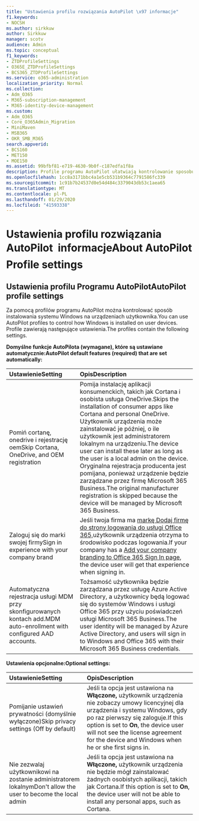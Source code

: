 ```yaml
---
title: "Ustawienia profilu rozwiązania AutoPilot \x97 informacje"
f1.keywords:
- NOCSH
ms.author: sirkkuw
author: Sirkkuw
manager: scotv
audience: Admin
ms.topic: conceptual
f1_keywords:
- ZTDProfileSettings
- O365E_ZTDProfileSettings
- BCS365_ZTDProfileSettings
ms.service: o365-administration
localization_priority: Normal
ms.collection:
- Adm_O365
- M365-subscription-management
- M365-identity-device-management
ms.custom:
- Adm_O365
- Core_O365Admin_Migration
- MiniMaven
- MSB365
- OKR_SMB_M365
search.appverid:
- BCS160
- MET150
- MOE150
ms.assetid: 99bfbf81-e719-4630-9b0f-c187edfa1f8a
description: Profile programu AutoPilot ułatwiają kontrolowanie sposobu instalowania systemu Windows na urządzeniach użytkownika. Profile zawierają ustawienia domyślne i opcjonalne, takie jak pominięcie instalacji Cortany.
ms.openlocfilehash: 1cc8a3171bbc4a1e5cb531b9364c7791586fc339
ms.sourcegitcommit: 1c91b7b24537d0e54d484c3379043db53c1aea65
ms.translationtype: MT
ms.contentlocale: pl-PL
ms.lasthandoff: 01/29/2020
ms.locfileid: "41593338"
---
```

# <a name="about-autopilot-profile-settings"></a><span data-ttu-id="d4eef-104">Ustawienia profilu rozwiązania AutoPilot  informacje</span><span class="sxs-lookup"><span data-stu-id="d4eef-104">About AutoPilot Profile settings</span></span>

## <a name="autopilot-profile-settings"></a><span data-ttu-id="d4eef-105">Ustawienia profilu Programu AutoPilot</span><span class="sxs-lookup"><span data-stu-id="d4eef-105">AutoPilot profile settings</span></span>

<span data-ttu-id="d4eef-106">Za pomocą profilów programu AutoPilot można kontrolować sposób instalowania systemu Windows na urządzeniach użytkownika.</span><span class="sxs-lookup"><span data-stu-id="d4eef-106">You can use AutoPilot profiles to control how Windows is installed on user devices.</span></span> <span data-ttu-id="d4eef-107">Profile zawierają następujące ustawienia.</span><span class="sxs-lookup"><span data-stu-id="d4eef-107">The profiles contain the following settings.</span></span>
  
 <span data-ttu-id="d4eef-108">**Domyślne funkcje AutoPilota (wymagane), które są ustawiane automatycznie:**</span><span class="sxs-lookup"><span data-stu-id="d4eef-108">**AutoPilot default features (required) that are set automatically:**</span></span>
  
|<span data-ttu-id="d4eef-109">**Ustawienie**</span><span class="sxs-lookup"><span data-stu-id="d4eef-109">**Setting**</span></span>|<span data-ttu-id="d4eef-110">**Opis**</span><span class="sxs-lookup"><span data-stu-id="d4eef-110">**Description**</span></span>|
|:-----|:-----|
|<span data-ttu-id="d4eef-111">Pomiń cortanę, onedrive i rejestrację oem</span><span class="sxs-lookup"><span data-stu-id="d4eef-111">Skip Cortana, OneDrive, and OEM registration</span></span>  <br/> |<span data-ttu-id="d4eef-112">Pomija instalację aplikacji konsumenckich, takich jak Cortana i osobista usługa OneDrive.</span><span class="sxs-lookup"><span data-stu-id="d4eef-112">Skips the installation of consumer apps like Cortana and personal OneDrive.</span></span> <span data-ttu-id="d4eef-113">Użytkownik urządzenia może zainstalować je później, o ile użytkownik jest administratorem lokalnym na urządzeniu.</span><span class="sxs-lookup"><span data-stu-id="d4eef-113">The device user can install these later as long as the user is a local admin on the device.</span></span> <span data-ttu-id="d4eef-114">Oryginalna rejestracja producenta jest pomijana, ponieważ urządzenie będzie zarządzane przez firmę Microsoft 365 Business.</span><span class="sxs-lookup"><span data-stu-id="d4eef-114">The original manufacturer registration is skipped because the device will be managed by Microsoft 365 Business.</span></span>  <br/> |
|<span data-ttu-id="d4eef-115">Zaloguj się do marki swojej firmy</span><span class="sxs-lookup"><span data-stu-id="d4eef-115">Sign in experience with your company brand</span></span>  <br/> |<span data-ttu-id="d4eef-116">Jeśli twoja firma ma [markę Dodaj firmę do strony logowania do usługi Office 365,](https://support.office.com/article/a1229cdb-ce19-4da5-90c7-2b9b146aef0a)użytkownik urządzenia otrzyma to środowisko podczas logowania.</span><span class="sxs-lookup"><span data-stu-id="d4eef-116">If your company has a [Add your company branding to Office 365 Sign In page](https://support.office.com/article/a1229cdb-ce19-4da5-90c7-2b9b146aef0a), the device user will get that experience when signing in.</span></span>  <br/> |
|<span data-ttu-id="d4eef-117">Automatyczna rejestracja usługi MDM przy skonfigurowanych kontach add.</span><span class="sxs-lookup"><span data-stu-id="d4eef-117">MDM auto-enrollment with configured AAD accounts.</span></span>  <br/> |<span data-ttu-id="d4eef-118">Tożsamość użytkownika będzie zarządzana przez usługę Azure Active Directory, a użytkownicy będą logować się do systemów Windows i usługi Office 365 przy użyciu poświadczeń usługi Microsoft 365 Business.</span><span class="sxs-lookup"><span data-stu-id="d4eef-118">The user identity will be managed by Azure Active Directory, and users will sign in to Windows and Office 365 with their Microsoft 365 Business credentials.</span></span>  <br/> |
   
 <span data-ttu-id="d4eef-119">**Ustawienia opcjonalne:**</span><span class="sxs-lookup"><span data-stu-id="d4eef-119">**Optional settings:**</span></span>
  
|<span data-ttu-id="d4eef-120">**Ustawienie**</span><span class="sxs-lookup"><span data-stu-id="d4eef-120">**Setting**</span></span>|<span data-ttu-id="d4eef-121">**Opis**</span><span class="sxs-lookup"><span data-stu-id="d4eef-121">**Description**</span></span>|
|:-----|:-----|
|<span data-ttu-id="d4eef-122">Pomijanie ustawień prywatności (domyślnie wyłączone)</span><span class="sxs-lookup"><span data-stu-id="d4eef-122">Skip privacy settings (Off by default)</span></span>  <br/> |<span data-ttu-id="d4eef-123">Jeśli ta opcja jest ustawiona na **Włączone,** użytkownik urządzenia nie zobaczy umowy licencyjnej dla urządzenia i systemu Windows, gdy po raz pierwszy się zaloguje.</span><span class="sxs-lookup"><span data-stu-id="d4eef-123">If this option is set to **On**, the device user will not see the license agreement for the device and Windows when he or she first signs in.</span></span>  <br/> |
|<span data-ttu-id="d4eef-124">Nie zezwalaj użytkownikowi na zostanie administratorem lokalnym</span><span class="sxs-lookup"><span data-stu-id="d4eef-124">Don't allow the user to become the local admin</span></span>  <br/> |<span data-ttu-id="d4eef-125">Jeśli ta opcja jest ustawiona na **Włączone,** użytkownik urządzenia nie będzie mógł zainstalować żadnych osobistych aplikacji, takich jak Cortana.</span><span class="sxs-lookup"><span data-stu-id="d4eef-125">If this option is set to **On**, the device user will not be able to install any personal apps, such as Cortana.</span></span><br/> |
   
